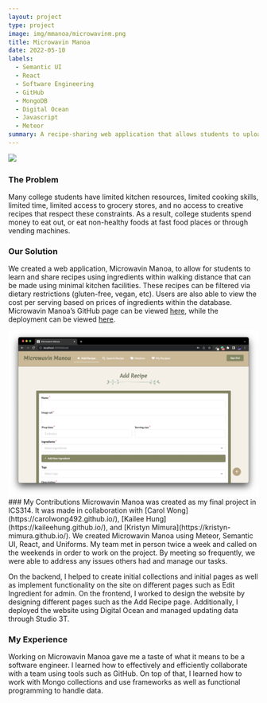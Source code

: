 ```yaml
---
layout: project
type: project
image: img/mmanoa/microwavinm.png
title: Microwavin Manoa
date: 2022-05-10
labels:
  - Semantic UI
  - React
  - Software Engineering
  - GitHub
  - MongoDB
  - Digital Ocean
  - Javascript
  - Meteor
summary: A recipe-sharing web application that allows students to upload and learn recipes that can be made with ingredients within walking distance, using minimal equipment.
---
```


<img class="ui large image" src="/img/mmanoa/mmlanding.png"> 

### The Problem
Many college students have limited kitchen resources, limited cooking skills, limited time, limited access to grocery stores, and no access to creative recipes that respect these constraints. As a result, college students spend money to eat out, or eat non-healthy foods at fast food places or through vending machines.

### Our Solution
We created a web application, Microwavin Manoa, to allow for students to learn and share recipes using ingredients within walking distance that can be made using minimal kitchen facilities. These recipes can be filtered via dietary restrictions (gluten-free, vegan, etc). Users are also able to view the cost per serving based on prices of ingredients within the database. 
Microwavin Manoa’s GitHub page can be viewed [here](https://microwavin-manoa.github.io/), while the deployment can be viewed [here](https://microwavinmanoa.me/#/). 

<img class="ui large image" src="/img/mmanoa/addrecipepage.png"> 
### My Contributions
Microwavin Manoa was created as my final project in ICS314. It was made in collaboration with [Carol Wong](https://carolwong492.github.io/), [Kailee Hung](https://kaileehung.github.io/), and [Kristyn Mimura](https://kristyn-mimura.github.io/). We created Microwavin Manoa using Meteor, Semantic UI, React, and Uniforms. My team met in person twice a week and called on the weekends in order to work on the project. By meeting so frequently, we were able to address any issues others had and manage our tasks. 

On the backend, I helped to create initial collections and initial pages as well as implement functionality on the site on different pages such as Edit Ingredient for admin. On the frontend, I worked to design the website by designing different pages such as the Add Recipe page. Additionally, I deployed the website using Digital Ocean and managed updating data through Studio 3T. 


### My Experience

Working on Microwavin Manoa gave me a taste of what it means to be a software engineer. I learned how to effectively and efficiently collaborate with a team using tools such as GitHub. On top of that, I learned how to work with Mongo collections and use frameworks as well as functional programming to handle data. 

